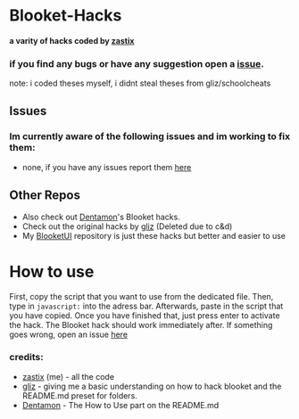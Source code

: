 # Blooket-Hacks
#### a varity of hacks coded by [zastix](https://github.com/ZasticBradyn/)

### if you find any bugs or have any suggestion open a [issue](https://github.com/ZasticBradyn/Blooket-Hacks/issues/new).

note: i coded theses myself, i didnt steal theses from gliz/schoolcheats

## Issues
### Im currently aware of the following issues and im working to fix them:
- none, if you have any issues report them [here](https://github.com/ZasticBradyn/Blooket-Hacks/issues/new)

## Other Repos
- Also check out [Dentamon](https://github.com/Dentamon/The-Blooket-Hack-v2)'s Blooket hacks.
- Check out the original hacks by [gliz](https://github.com/glixzzy/blooket-hack) (Deleted due to c&d)
- My [BlooketUI](https://github.com/ZasticBradyn/BlooketUI) repository is just these hacks but better and easier to use

# How to use
First, copy the script that you want to use from the dedicated file.
Then, type in `javascript:` into the adress bar. 
Afterwards, paste in the script that you have copied.
Once you have finished that, just press enter to activate the hack.
The Blooket hack should work immediately after.
If something goes wrong, open an issue [here](https://github.com/ZasticBradyn/Blooket-Hacks/issues/new)

### credits:
- [zastix](https://github.com/ZasticBradyn/) (me) - all the code
- [gliz](https://github.com/glixzzy) - giving me a basic understanding on how to hack blooket and the README.md preset for folders.
- [Dentamon](https://github.com/Dentamon) - The How to Use part on the README.md
